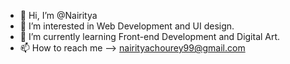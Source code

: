 - 👋 Hi, I’m @Nairitya
- 👀 I’m interested in Web Development and UI design.
- 🌱 I’m currently learning Front-end Development and Digital Art.
- 📫 How to reach me --> nairityachourey99@gmail.com

<!---
Nairitya/Nairitya is a ✨ special ✨ repository because its `README.md` (this file) appears on your GitHub profile.
You can click the Preview link to take a look at your changes.
--->
